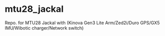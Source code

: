 # mtu28_jackal

Repo. for MTU28 Jackal with (Kinova Gen3 Lite Arm/Zed2i/Duro GPS/GX5 IMU/Wibotic charger/Network switch)
